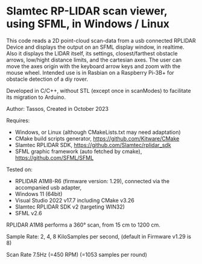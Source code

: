 # Slamtec RP-LIDAR scan viewer, using SFML, in Windows / Linux

This code reads a 2D point-cloud scan-data from a usb connected RPLIDAR Device and displays the output on an SFML display window, in realtime.
Also it displays the LIDAR itself, its settings, closest/farthest obstacle arrows, low/hight distance limits, and the cartesian axes.
The user can move the axes origin with the keyboard arrow keys and zoom with the mouse wheel.
Intended use is in Rasbian on a Raspberry Pi-3B+ for obstacle detection of a diy rover.

Developed in C/C++, without STL (except once in scanModes) to facilitate its migration to Arduino.

Author: Tassos, Created in October 2023

Requires: 
* Windows, or Linux (although CMakeLists.txt may need adaptation)
* CMake build scripts generator, https://github.com/Kitware/CMake
* Slamtec RPLIDAR SDK, https://github.com/Slamtec/rplidar_sdk
* SFML graphic framework (auto fetched by cmake), https://github.com/SFML/SFML

Tested on:
* RPLIDAR A1M8-R6 (firmware version: 1.29), connected via the accompanied usb adapter,
* Windows 11 (64bit)
* Visual Studio 2022 v17.7 including CMake v3.26
* Slamtec RPLIDAR SDK v2 (targeting WIN32)
* SFML v2.6

RPLIDAR A1M8 performs a 360° scan, from 15 cm to 1200 cm.

Sample Rate: 2, 4, 8 KiloSamples per second, (default in Firmware v1.29 is 8)

Scan Rate 7.5Hz (=450 RPM) (=1053 samples per round)
